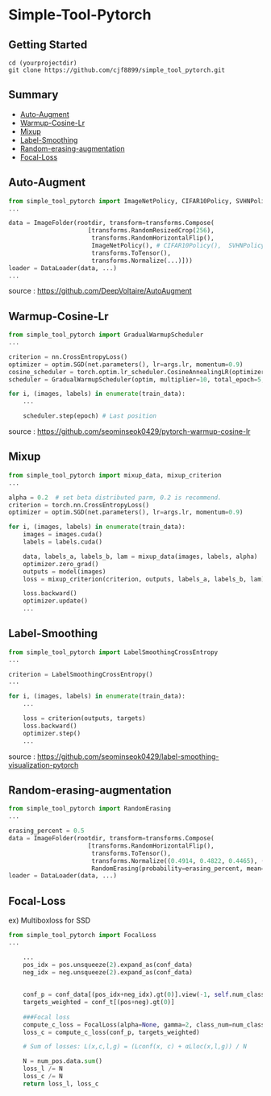 # Simple-Tool-Pytorch

## Getting Started
```Shell
cd (yourprojectdir)
git clone https://github.com/cjf8899/simple_tool_pytorch.git

```
## Summary
- [Auto-Augment](https://github.com/cjf8899/simple_tool_pytorch#Auto-Augment)
- [Warmup-Cosine-Lr](https://github.com/cjf8899/simple_tool_pytorch#Warmup-Cosine-Lr)
- [Mixup](https://github.com/cjf8899/simple_tool_pytorch#Mixup)
- [Label-Smoothing](https://github.com/cjf8899/simple_tool_pytorch#Label-Smoothing)
- [Random-erasing-augmentation](https://github.com/cjf8899/simple_tool_pytorch#Random-erasing-augmentation)
- [Focal-Loss](https://github.com/cjf8899/simple_tool_pytorch#Focal-Loss)


## Auto-Augment

```python
from simple_tool_pytorch import ImageNetPolicy, CIFAR10Policy, SVHNPolicy
...

data = ImageFolder(rootdir, transform=transforms.Compose(
                      [transforms.RandomResizedCrop(256), 
                       transforms.RandomHorizontalFlip(), 
                       ImageNetPolicy(), # CIFAR10Policy(),  SVHNPolicy()
                       transforms.ToTensor(),
                       transforms.Normalize(...)]))
loader = DataLoader(data, ...)
...
```
source : https://github.com/DeepVoltaire/AutoAugment

## Warmup-Cosine-Lr
```python
from simple_tool_pytorch import GradualWarmupScheduler
...

criterion = nn.CrossEntropyLoss()
optimizer = optim.SGD(net.parameters(), lr=args.lr, momentum=0.9)
cosine_scheduler = torch.optim.lr_scheduler.CosineAnnealingLR(optimizer, args.epochs, eta_min=0, last_epoch=-1)
scheduler = GradualWarmupScheduler(optim, multiplier=10, total_epoch=5, after_scheduler=cosine_scheduler)

for i, (images, labels) in enumerate(train_data):
    ...

    scheduler.step(epoch) # Last position
```
source : https://github.com/seominseok0429/pytorch-warmup-cosine-lr

## Mixup

```python
from simple_tool_pytorch import mixup_data, mixup_criterion
...

alpha = 0.2  # set beta distributed parm, 0.2 is recommend.
criterion = torch.nn.CrossEntropyLoss()
optimizer = optim.SGD(net.parameters(), lr=args.lr, momentum=0.9)

for i, (images, labels) in enumerate(train_data):
    images = images.cuda()
    labels = labels.cuda()

    data, labels_a, labels_b, lam = mixup_data(images, labels, alpha)
    optimizer.zero_grad()
    outputs = model(images)
    loss = mixup_criterion(criterion, outputs, labels_a, labels_b, lam)

    loss.backward()
    optimizer.update()
    ...
```

## Label-Smoothing

```python
from simple_tool_pytorch import LabelSmoothingCrossEntropy
...

criterion = LabelSmoothingCrossEntropy()
...

for i, (images, labels) in enumerate(train_data):
    ...

    loss = criterion(outputs, targets)
    loss.backward()
    optimizer.step()
    ...
```

source : https://github.com/seominseok0429/label-smoothing-visualization-pytorch

## Random-erasing-augmentation

```python
from simple_tool_pytorch import RandomErasing
...

erasing_percent = 0.5
data = ImageFolder(rootdir, transform=transforms.Compose(
                      [transforms.RandomHorizontalFlip(), 
                       transforms.ToTensor(),
                       transforms.Normalize((0.4914, 0.4822, 0.4465), (...)),
                       RandomErasing(probability=erasing_percent, mean=[0.4914, 0.4822, 0.4465])]))
loader = DataLoader(data, ...)

```

## Focal-Loss
ex) Multiboxloss for SSD

```python
from simple_tool_pytorch import FocalLoss
...

    ...
    pos_idx = pos.unsqueeze(2).expand_as(conf_data)
    neg_idx = neg.unsqueeze(2).expand_as(conf_data)
        
        
    conf_p = conf_data[(pos_idx+neg_idx).gt(0)].view(-1, self.num_classes)
    targets_weighted = conf_t[(pos+neg).gt(0)]
        
    ###Focal loss
    compute_c_loss = FocalLoss(alpha=None, gamma=2, class_num=num_classes, size_average=False)
    loss_c = compute_c_loss(conf_p, targets_weighted)

    # Sum of losses: L(x,c,l,g) = (Lconf(x, c) + αLloc(x,l,g)) / N

    N = num_pos.data.sum()
    loss_l /= N
    loss_c /= N
    return loss_l, loss_c


```
